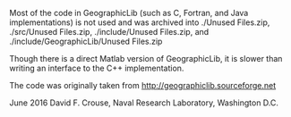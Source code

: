 Most of the code in GeographicLib (such as C, Fortran, and Java implementations) is not used and was archived into ./Unused Files.zip, ./src/Unused Files.zip, ./include/Unused Files.zip, and ./include/GeographicLib/Unused Files.zip

Though there is a direct Matlab version of GeographicLib, it is slower than writing an interface to the C++ implementation.

The code was originally taken from
http://geographiclib.sourceforge.net

June 2016 David F. Crouse, Naval Research Laboratory, Washington D.C.
